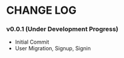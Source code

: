 # CHANGE LOG

### v0.0.1 (Under Development Progress)
- Initial Commit
- User Migration, Signup, Signin